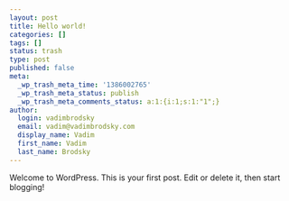 ```yaml
---
layout: post
title: Hello world!
categories: []
tags: []
status: trash
type: post
published: false
meta:
  _wp_trash_meta_time: '1386002765'
  _wp_trash_meta_status: publish
  _wp_trash_meta_comments_status: a:1:{i:1;s:1:"1";}
author:
  login: vadimbrodsky
  email: vadim@vadimbrodsky.com
  display_name: Vadim
  first_name: Vadim
  last_name: Brodsky
---
```

<p>Welcome to WordPress. This is your first post. Edit or delete it, then start blogging!</p>
